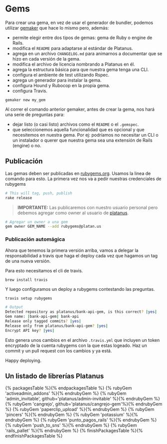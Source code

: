 # Gems

Para crear una gema, en vez de usar el generador de bundler, podemos utilizar [gemaker](https://github.com/platanus/gemaker) que hace lo mismo pero, además:

- permite elegir entre dos tipos de gemas: gema de Ruby o engine de Rails.
- modifica el `README` para adaptarse al estándar de Platanus.
- agrega en un archivo `CHANGELOG.md` para animarnos a documentar que se hizo en cada versión de la gema.
- modifica el archivo de licencia nombrando a Platanus en él.
- agrega la estructura básica para que nuestra gema tenga una CLI.
- configura el ambiente de test utilizando Rspec.
- agrega un generador para instalar la gema.
- configura Hound y Rubocop en la propia gema.
- configura Travis.

```
gemaker new my_gem
```

Al correr el comando anterior gemaker, antes de crear la gema, nos hará una serie de preguntas para:

- dejar listo (o casi listo) archivos como el `README` o el `.gemspec`.
- que seleccionemos aquella funcionalidad que es opcional y que necesitemos en nuestra gema. Por ej: podríamos no necesitar un CLI o un instalador o querer que nuestra gema sea una extensión de Rails (engine) o no.


## Publicación

Las gemas deben ser publicadas en [rubygems.org](https://rubygems.org). Usamos la linea de comando para esto. La primera vez nos va a pedir nuestras credenciales de rubygems

```bash
# This will tag, push, publish
rake release
```

> **IMPORTANTE:** Las publicaremos con nuestro usuario personal pero debemos agregar como owner al usuario de [platanus](https://rubygems.org/profiles/platanus).

```bash
# Agregar un owner a una gem
gem owner GEM_NAME --add rubygems@platan.us
```

### Publicación automágica

Ahora que tenemos la primera versión arriba, vamos a delegar la responsabilidad a travis que haga el deploy cada vez que hagamos un tag de una nueva versión.

Para esto necesitamos el cli de travis.

```
brew install travis
```

Y luego configuramos un deploy a rubygems contestando las preguntas.

```bash
travis setup rubygems

# Output
Detected repository as platanus/bank-api-gem, is this correct? |yes|
Gem name: |bank-api-gem| bank-api
Release only tagged commits? |yes|
Release only from platanus/bank-api-gem? |yes|
Encrypt API key? |yes|
```

Esto genera unos cambios en el archivo `.travis.yml` que incluyen un token encryptado de la cuenta rubygems con la que estas logeado.
Haz un commit y un pull request con los cambios y ya está.

Happy deploying.

## Un listado de librerías Platanus

{% packagesTable %}{% endpackagesTable %}
  {% rubyGem 'activeadmin_addons' %}{% endrubyGem %}
  {% rubyGem 'admin_invitable', github='platanus/admin-invitable' %}{% endrubyGem %}
  {% rubyGem 'cangrejo', github='platanus/cangrejo-gem'%}{% endrubyGem %}
  {% rubyGem 'paperclip_upload' %}{% endrubyGem %}
  {% rubyGem 'pincers' %}{% endrubyGem %}
  {% rubyGem 'potassium' %}{% endrubyGem %}
  {% rubyGem 'punto_pagos_rails' %}{% endrubyGem %}
  {% rubyGem 'push_to_sns' %}{% endrubyGem %}
  {% rubyGem 'rails_pallet' %}{% endrubyGem %}
{% finishPackagesTable %}{% endfinishPackagesTable %}
